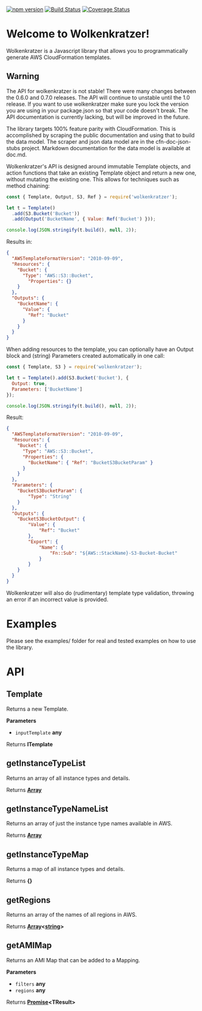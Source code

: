 [![npm version](https://badge.fury.io/js/wolkenkratzer.svg)](https://badge.fury.io/js/wolkenkratzer)
[![Build Status](https://travis-ci.org/arminhammer/wolkenkratzer.svg?branch=master)](https://travis-ci.org/arminhammer/wolkenkratzer)
[![Coverage Status](https://coveralls.io/repos/github/arminhammer/wolkenkratzer/badge.svg?branch=master)](https://coveralls.io/github/arminhammer/wolkenkratzer?branch=master)

# Welcome to Wolkenkratzer!

Wolkenkratzer is a Javascript library that allows you to programmatically generate AWS CloudFormation templates. 

## Warning

The API for wolkenkratzer is not stable! There were many changes between the 0.6.0 and 0.7.0 releases. The API will continue to unstable until the 1.0 release. If you want to use wolkenkratzer make sure you lock the version you are using in your package.json so that your code doesn't break. The API documentation is currently lacking, but will be improved in the future.

The library targets 100% feature parity with CloudFormation. This is accomplished by scraping the public documentation and using that to build the data model. The scraper and json data model are in the cfn-doc-json-stubs project. Markdown documentation for the data model is available at doc.md.

Wolkenkratzer's API is designed around immutable Template objects, and action functions that take an existing Template object and return a new one, without mutating the existing one. This allows for techniques such as method chaining:

```javascript
const { Template, Output, S3, Ref } = require('wolkenkratzer');

let t = Template()
  .add(S3.Bucket('Bucket'))
  .add(Output('BucketName', { Value: Ref('Bucket') }));

console.log(JSON.stringify(t.build(), null, 2));
```

Results in:

```json
{
  "AWSTemplateFormatVersion": "2010-09-09",
  "Resources": {
    "Bucket": {
      "Type": "AWS::S3::Bucket",
        "Properties": {}
    }
  },
  "Outputs": {
    "BucketName": {
      "Value": {
        "Ref": "Bucket"
      }
    }
  }
}
```

When adding resources to the template, you can optionally have an Output block and (string) Parameters created automatically in one call:

```javascript
const { Template, S3 } = require('wolkenkratzer');

let t = Template().add(S3.Bucket('Bucket'), {
  Output: true,
  Parameters: ['BucketName']
});

console.log(JSON.stringify(t.build(), null, 2));
```

Result:

```json
{
  "AWSTemplateFormatVersion": "2010-09-09",
  "Resources": {
    "Bucket": {
      "Type": "AWS::S3::Bucket",
      "Properties": {
        "BucketName": { "Ref": "BucketS3BucketParam" }
      }
    }
  },
  "Parameters": {
    "BucketS3BucketParam": {
        "Type": "String"
    }
  },
  "Outputs": {
    "BucketS3BucketOutput": {
        "Value": {
            "Ref": "Bucket"
        },
        "Export": {
            "Name": {
                "Fn::Sub": "${AWS::StackName}-S3-Bucket-Bucket"
            }
        }
    }
  }
}
```

Wolkenkratzer will also do (rudimentary) template type validation, throwing an error if an incorrect value is provided.

# Examples

Please see the examples/ folder for real and tested examples on how to use the library.

# API

<!-- Generated by documentation.js. Update this documentation by updating the source code. -->

## Template

Returns a new Template.

**Parameters**

-   `inputTemplate` **any** 

Returns **ITemplate** 

## getInstanceTypeList

Returns an array of all instance types and details.

Returns **[Array](https://developer.mozilla.org/en-US/docs/Web/JavaScript/Reference/Global_Objects/Array)** 

## getInstanceTypeNameList

Returns an array of just the instance type names available in AWS.

Returns **[Array](https://developer.mozilla.org/en-US/docs/Web/JavaScript/Reference/Global_Objects/Array)** 

## getInstanceTypeMap

Returns a map of all instance types and details.

Returns **{}** 

## getRegions

Returns an array of the names of all regions in AWS.

Returns **[Array](https://developer.mozilla.org/en-US/docs/Web/JavaScript/Reference/Global_Objects/Array)&lt;[string](https://developer.mozilla.org/en-US/docs/Web/JavaScript/Reference/Global_Objects/String)>** 

## getAMIMap

Returns an AMI Map that can be added to a Mapping.

**Parameters**

-   `filters` **any** 
-   `regions` **any** 

Returns **[Promise](https://developer.mozilla.org/en-US/docs/Web/JavaScript/Reference/Global_Objects/Promise)&lt;TResult>** 

